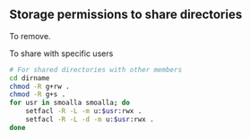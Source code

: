 ## Storage permissions to share directories

To remove.

To share with specific users

```bash
# For shared directories with other members
cd dirname
chmod -R g+rw .
chmod -R g+s .
for usr in smoalla smoalla; do
    setfacl -R -L -m u:$usr:rwx .
    setfacl -R -L -d -m u:$usr:rwx .
done
```
